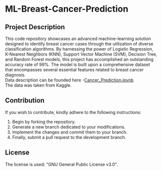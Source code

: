 # ML-Breast-Cancer-Prediction
## Project Description
This code repository showcases an advanced machine-learning solution designed to identify breast cancer cases through the utilization of diverse classification algorithms. By harnessing the power of Logistic Regression, K-Nearest Neighbors (KNN), Support Vector Machine (SVM), Decision Tree, and Random Forest models, this project has accomplished an outstanding accuracy rate of 99%. The model is built upon a comprehensive dataset that encompasses several essential features related to breast cancer diagnosis. <br/>
Data description can be founded here -[Cancer_Prediction.ipynb](https://github.com/Vlad-ies/ML-Breast-Cancer-Prediction/blob/main/Cancer_Prediction.ipynb) <br/>
The data was taken from Kaggle. <br/>
## Contribution
If you wish to contribute, kindly adhere to the following instructions:
1. Begin by forking the repository.
2. Generate a new branch dedicated to your modifications.
3. Implement the changes and commit them to your branch.
4. Finally, submit a pull request to the development branch.
## License
The license is used: "GNU General Public License v3.0".
